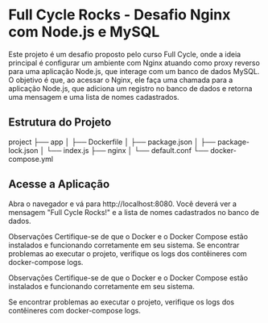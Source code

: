 # Full Cycle Rocks - Desafio Nginx com Node.js e MySQL

Este projeto é um desafio proposto pelo curso Full Cycle, onde a ideia principal é configurar um ambiente com Nginx atuando como proxy reverso para uma aplicação Node.js, que interage com um banco de dados MySQL. O objetivo é que, ao acessar o Nginx, ele faça uma chamada para a aplicação Node.js, que adiciona um registro no banco de dados e retorna uma mensagem e uma lista de nomes cadastrados.

## Estrutura do Projeto

project
├── app
│ ├── Dockerfile
│ ├── package.json
│ ├── package-lock.json
│ └── index.js
├── nginx
│ └── default.conf
└── docker-compose.yml


## Acesse a Aplicação
Abra o navegador e vá para http://localhost:8080. Você deverá ver a mensagem "Full Cycle Rocks!" e a lista de nomes cadastrados no banco de dados.

Observações
Certifique-se de que o Docker e o Docker Compose estão instalados e funcionando corretamente em seu sistema.
Se encontrar problemas ao executar o projeto, verifique os logs dos contêineres com docker-compose logs.

Observações
Certifique-se de que o Docker e o Docker Compose estão instalados e funcionando corretamente em seu sistema.

Se encontrar problemas ao executar o projeto, verifique os logs dos contêineres com docker-compose logs.